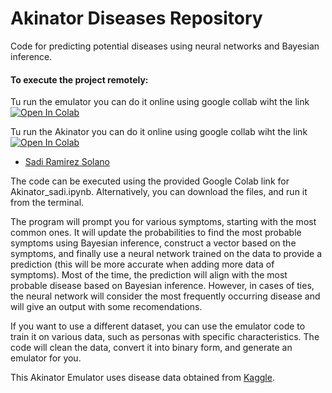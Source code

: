 # Akinator Diseases Repository
Code for predicting potential diseases using neural networks and Bayesian inference.

#### To execute the project remotely:
Tu run the emulator you can do it online using google collab wiht the link
[![Open In Colab](https://colab.research.google.com/assets/colab-badge.svg)](https://colab.research.google.com/drive/1ycnoyPB0a7RiVS1p2Ras9o4CMigV_KSW?usp=sharing)


Tu run the Akinator you can do it online using google collab wiht the link
[![Open In Colab](https://colab.research.google.com/assets/colab-badge.svg)](https://colab.research.google.com/drive/1BT3Zg_hp1K3Cfg407zbyh7G46566hzmg?usp=sharing)


- [Sadi Ramirez Solano](mailto:sadiramirez@estudiantes.fisica.unam.mx)


The code can be executed using the provided Google Colab link for Akinator_sadi.ipynb. Alternatively, you can download the files, and run it from the terminal.

The program will prompt you for various symptoms, starting with the most common ones. It will update the probabilities to find the most probable symptoms using Bayesian inference, construct a vector based on the symptoms, and finally use a neural network trained on the data to provide a prediction (this will be more accurate when adding more data of symptoms). Most of the time, the prediction will align with the most probable disease based on Bayesian inference. However, in cases of ties, the neural network will consider the most frequently occurring disease and will give an output with some recomendations.

If you want to use a different dataset, you can use the emulator code to train it on various data, such as personas with specific characteristics. The code will clean the data, convert it into binary form, and generate an emulator for you.

This Akinator Emulator uses disease data obtained from [Kaggle](https://www.kaggle.com/).
